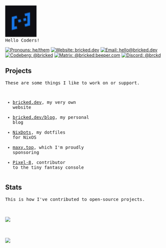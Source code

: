 <div /><pre>
<img src="./assets/avatar.svg" height="100" float="left">
Hello Coders!
</pre>
  
[![Pronouns: he/them](https://img.shields.io/endpoint?style=flat-square&color=0F0F14&label=&url=https%3A%2F%2Fpronoundb.org%2Fshields%2F6439bf7119d024d0c0f16ed2.json)](https://pronoundb.org/)
[![Website: bricked.dev](https://custom-icon-badges.demolab.com/badge/-bricked.dev-0F0F14?style=flat-square&logo=globe)](https://bricked.dev/)
[![Email: hello@bricked.dev](https://custom-icon-badges.demolab.com/badge/-hello@bricked.dev-0F0F14?style=flat-square&logo=mail)](mailto:hello@bricked.dev)
[![Codeberg: @bricked](https://img.shields.io/badge/-@bricked-0F0F14?style=flat-square&logo=codeberg&logoColor=white)](https://codeberg.org/bricked)
[![Matrix: @bricked:beeper.com](https://img.shields.io/badge/-@bricked:beeper.com-0F0F14?style=flat-square&logo=matrix&logoColor=white)](https://matrix.to/#/@bricked:beeper.com)
[![Discord: @brckd](https://img.shields.io/badge/-@brckd-0F0F14?style=flat-square&logo=discord&logoColor=white)](https://discord.com/users/691572882148425809)

## Projects

<div float="left"><pre>
These are some things I like to work on or support.

- [bricked.dev](https://bricked.dev), my very own website
- [bricked.dev/blog](https://bricked.dev/blog), my personal blog
- [NixDots](https://github.com/brckd/NixDots), my dotfiles for NixOS
- [maxy.top](https://maxy.top), which I'm proudly sponsoring
- [Pixel-8](https://github.com/brckd/Pixel-8), contributor to the tiny fantasy console</pre>

## Stats

<div /><pre>
This is how I've contributed to open-source projects.

<picture height="160em" alt="GitHub Stats">
<source 
  srcset="https://github-readme-stats.vercel.app/api?username=brckd&hide_rank=true&count_private=true&custom_title=GitHub%20Stats&hide=issues&show_icons=true&hide_border=true&bg_color=0000&theme=github_dark"
  media="(prefers-color-scheme: dark)"
/>
<img src="https://github-readme-stats.vercel.app/api?username=brckd&hide_rank=true&count_private=true&custom_title=GitHub%20Stats&show_icons=true&hide_border=true&bg_color=0000&hide=issues&theme=default" />
</picture>
<picture height="160em" alt="Most Used Languages">
<source 
  srcset="https://github-readme-stats.vercel.app/api/top-langs?username=brckd&layout=compact&hide_border=true&bg_color=0000&theme=github_dark"
  media="(prefers-color-scheme: dark)"
/>
<img src="https://github-readme-stats.vercel.app/api/top-langs?username=brckd&layout=compact&hide_border=true&bg_color=0000&theme=default" />
</picture></pre>
